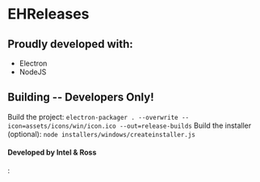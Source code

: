 # EHReleases

## Proudly developed with:
 
 * Electron
 * NodeJS
 

 ## Building -- Developers Only!
Build the project: `electron-packager . --overwrite --icon=assets/icons/win/icon.ico --out=release-builds`
Build the installer (optional): `node installers/windows/createinstaller.js`


#### Developed by Intel & Ross




:

